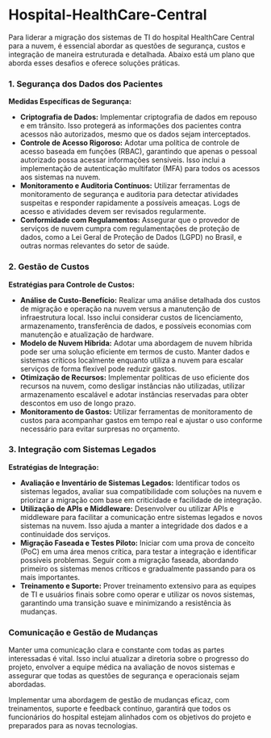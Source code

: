 # Hospital-HealthCare-Central
Para liderar a migração dos sistemas de TI do hospital HealthCare Central para a nuvem, é essencial abordar as questões de segurança, custos e integração de maneira estruturada e detalhada. Abaixo está um plano que aborda esses desafios e oferece soluções práticas.

### 1. **Segurança dos Dados dos Pacientes**

**Medidas Específicas de Segurança:**
- **Criptografia de Dados:** Implementar criptografia de dados em repouso e em trânsito. Isso protegerá as informações dos pacientes contra acessos não autorizados, mesmo que os dados sejam interceptados.
- **Controle de Acesso Rigoroso:** Adotar uma política de controle de acesso baseada em funções (RBAC), garantindo que apenas o pessoal autorizado possa acessar informações sensíveis. Isso inclui a implementação de autenticação multifator (MFA) para todos os acessos aos sistemas na nuvem.
- **Monitoramento e Auditoria Contínuos:** Utilizar ferramentas de monitoramento de segurança e auditoria para detectar atividades suspeitas e responder rapidamente a possíveis ameaças. Logs de acesso e atividades devem ser revisados regularmente.
- **Conformidade com Regulamentos:** Assegurar que o provedor de serviços de nuvem cumpra com regulamentações de proteção de dados, como a Lei Geral de Proteção de Dados (LGPD) no Brasil, e outras normas relevantes do setor de saúde.

### 2. **Gestão de Custos**

**Estratégias para Controle de Custos:**
- **Análise de Custo-Benefício:** Realizar uma análise detalhada dos custos de migração e operação na nuvem versus a manutenção de infraestrutura local. Isso inclui considerar custos de licenciamento, armazenamento, transferência de dados, e possíveis economias com manutenção e atualização de hardware.
- **Modelo de Nuvem Híbrida:** Adotar uma abordagem de nuvem híbrida pode ser uma solução eficiente em termos de custo. Manter dados e sistemas críticos localmente enquanto utiliza a nuvem para escalar serviços de forma flexível pode reduzir gastos.
- **Otimização de Recursos:** Implementar políticas de uso eficiente dos recursos na nuvem, como desligar instâncias não utilizadas, utilizar armazenamento escalável e adotar instâncias reservadas para obter descontos em uso de longo prazo.
- **Monitoramento de Gastos:** Utilizar ferramentas de monitoramento de custos para acompanhar gastos em tempo real e ajustar o uso conforme necessário para evitar surpresas no orçamento.

### 3. **Integração com Sistemas Legados**

**Estratégias de Integração:**
- **Avaliação e Inventário de Sistemas Legados:** Identificar todos os sistemas legados, avaliar sua compatibilidade com soluções na nuvem e priorizar a migração com base em criticidade e facilidade de integração.
- **Utilização de APIs e Middleware:** Desenvolver ou utilizar APIs e middleware para facilitar a comunicação entre sistemas legados e novos sistemas na nuvem. Isso ajuda a manter a integridade dos dados e a continuidade dos serviços.
- **Migração Faseada e Testes Piloto:** Iniciar com uma prova de conceito (PoC) em uma área menos crítica, para testar a integração e identificar possíveis problemas. Seguir com a migração faseada, abordando primeiro os sistemas menos críticos e gradualmente passando para os mais importantes.
- **Treinamento e Suporte:** Prover treinamento extensivo para as equipes de TI e usuários finais sobre como operar e utilizar os novos sistemas, garantindo uma transição suave e minimizando a resistência às mudanças.

### **Comunicação e Gestão de Mudanças**

Manter uma comunicação clara e constante com todas as partes interessadas é vital. Isso inclui atualizar a diretoria sobre o progresso do projeto, envolver a equipe médica na avaliação de novos sistemas e assegurar que todas as questões de segurança e operacionais sejam abordadas.

Implementar uma abordagem de gestão de mudanças eficaz, com treinamentos, suporte e feedback contínuo, garantirá que todos os funcionários do hospital estejam alinhados com os objetivos do projeto e preparados para as novas tecnologias.
